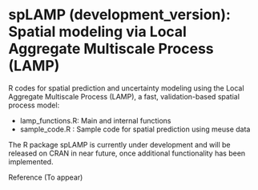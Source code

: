 # spLAMP (development_version): Spatial modeling via Local Aggregate Multiscale Process (LAMP)
R codes for spatial prediction and uncertainty modeling using the Local Aggregate Multiscale Process (LAMP), a fast, validation-based spatial process model:
- lamp_functions.R: Main and internal functions
- sample_code.R   : Sample code for spatial prediction using meuse data

The R package spLAMP is currently under development and will be released on CRAN in near future, once additional functionality has been implemented.

Reference 
(To appear)
